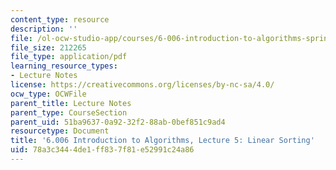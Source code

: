 ```yaml
---
content_type: resource
description: ''
file: /ol-ocw-studio-app/courses/6-006-introduction-to-algorithms-spring-2020/78a3c3444de1ff837f81e52991c24a86_MIT6_006S20_lec5.pdf
file_size: 212265
file_type: application/pdf
learning_resource_types:
- Lecture Notes
license: https://creativecommons.org/licenses/by-nc-sa/4.0/
ocw_type: OCWFile
parent_title: Lecture Notes
parent_type: CourseSection
parent_uid: 51ba9637-0a92-32f2-88ab-0bef851c9ad4
resourcetype: Document
title: '6.006 Introduction to Algorithms, Lecture 5: Linear Sorting'
uid: 78a3c344-4de1-ff83-7f81-e52991c24a86
---
```

